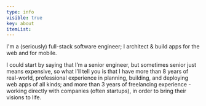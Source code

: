 ```yaml
---
type: info
visible: true
key: about
itemList:
---
```

I'm a (seriously) full-stack software engineer; I architect & build apps for the web and for mobile.

I could start by saying that I’m a senior engineer, but sometimes senior just means expensive, so what I’ll tell you is that I have more than 8 years of real-world, professional experience in planning, building, and deploying web apps of all kinds; and more than 3 years of freelancing experience - working directly with companies (often startups), in order to bring their visions to life.
